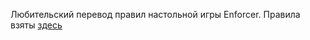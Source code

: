 Любительский перевод правил настольной игры Enforcer.
Правила взяты [здесь]( https://vk.com/club191097343?w=wall-181500557_5317)




